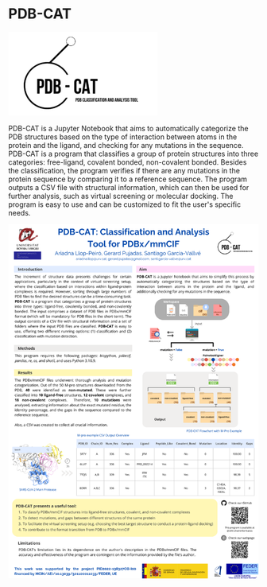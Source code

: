 # PDB-CAT
<img src="image_documentation/PDB-CAT.jpg" width="300">

PDB-CAT is a Jupyter Notebook that aims to automatically categorize the PDB structures based on the type of interaction between atoms in the protein and the ligand, and checking for any mutations in the sequence. PDB-CAT is a program that classifies a group of protein structures into three categories: free-ligand, covalent bonded, non-covalent bonded. Besides the classification, the program verifies if there are any mutations in the protein sequence by comparing it to a reference sequence. The program outputs a CSV file with structural information, which can then be used for further analysis, such as virtual screening or molecular docking. The program is easy to use and can be customized to fit the user's specific needs.


<img src="image_documentation/PDB-CAT_poster.png" width="800">

